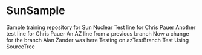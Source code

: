 # SunSample
Sample training repository for Sun Nuclear
Test line for Chris Pauer
Another test line for Chris Pauer
An AZ line from a previous branch
Now a change for the branch
Alan Zander was here
Testing on azTestBranch
Test Using SourceTree

